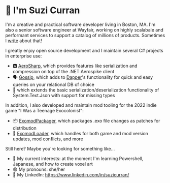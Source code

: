 # 👋 I'm Suzi Curran

I'm a creative and practical software developer living in Boston, MA. I'm also a senior software engineer at Wayfair, working on highly scalabale and performant services to support a catalog of millions of products. Sometimes I [write](https://www.aboutwayfair.com/suzi-curran) about that!

I greatly enjoy open source development and I maintain several C# projects in enterprise use:
- :a: [AeroSharp](https://github.com/wayfair-incubator/AeroSharp), which provides features like serialization and compression on top of the .NET Aerospike client
- 🗣️ [Gossip](https://github.com/wayfair-incubator/Gossip), which adds to [Dapper](https://github.com/DapperLib/Dapper)'s functionality for quick and easy queries on your relational DB of choice
- 📃 which extends the basic serialization/deserialization functionality of System.Text.Json with support for missing types

In addition, I also developed and maintain mod tooling for the 2022 indie game "I Was a Teenage Exocolonist":
- :package: [ExomodPackager](https://github.com/suzicurran/ExomodPackager), which packages .exo file changes as patches for distribution
- :rocket: [ExomodLoader](https://github.com/suzicurran/ExomodLoader), which handles for both game and mod version updates, mod conflicts, and more

Still here? Maybe you're looking for something like...
- 🌱 My current interests: at the moment I'm learning Powershell, Japanese, and how to create voxel art
- 😄 My pronouns: she/her
- 💼 My LinkedIn: https://www.linkedin.com/in/suzicurran/
